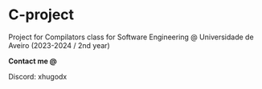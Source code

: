 # C-project
Project for Compilators class for Software Engineering @ Universidade de Aveiro (2023-2024 / 2nd year)

**Contact me @**

Discord: xhugodx
